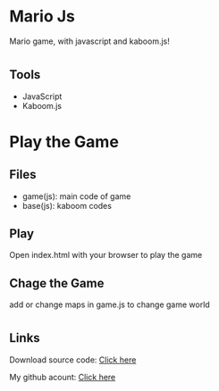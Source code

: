 # Mario Js
Mario game, with javascript and kaboom.js!


#
## Tools

- JavaScript
- Kaboom.js

#
# Play the Game

## Files
- game(js): main code of game
- base(js): kaboom codes

## Play
Open index.html with your browser to play the game

## Chage the Game
add or change maps in game.js to change game world

#
## Links

Download source code: [Click here](https://github.com/dori-dev/mario-js/archive/refs/heads/main.zip)

My github acount: [Click here](https://github.com/dori-dev/)

